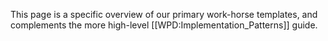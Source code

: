 This page is a specific overview of our primary work-horse templates, and complements the more high-level [[WPD:Implementation_Patterns]] guide.